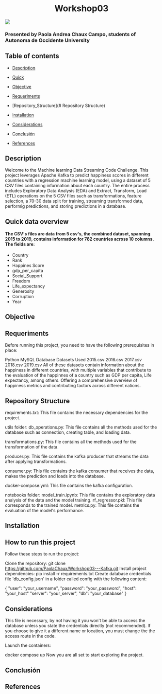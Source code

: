 <h1 align="center"> Workshop03 </h1>
<p align="left">
   <img src="https://img.shields.io/badge/STATUS-FINISHED-green">
   </p>

### Presented by Paola Andrea Chaux Campo, students of Autonoma de Occidente University

## Table of contents
* [Description](#Description)

* [Quick](#Quick)

* [Objective](#Objective)

* [Requeriments](#Requeriments)

* [Repository_Structure](# Repository Structure)

* [Installation](#Installation)

* [Considerations](#Considerations)

* [Conclusión](#conclusión)

* [References](#References)

## Description
Welcome to the Machine learning Data Streaming Code Challenge. This project leverages Apache Kafka to predict happiness scores in different countries with a regression machine learning model, using a dataset of 5 CSV files containing information about each country. The entire process includes Exploratory Data Analysis (EDA) and Extract, Transform, Load (ETL) operations on the 5 CSV files such as transformations, feature selection, a 70-30 data split for training, streaming transformed data, performig predictions, and storing predictions in a database.

## Quick data overview
#### The CSV's files are data from 5 csv's, the combined dataset, spanning 2015 to 2019, contains information for 782 countries across 10 columns. The fields are: 

* Country
* Rank
* Happines Score
* gdp_per_capita
* Social_Support
* Freedom
* Life_expectancy
* Generosity
* Corruption
* Year


## Objective 



## Requeriments
Before running this project, you need to have the following prerequisites in place:

Python
MySQL Database
Datasets Used
2015.csv
2016.csv
2017.csv
2018.csv
2019.csv
All of these datasets contain information about the happiness in different countries, with multiple variables that contribute to the evaluation of the happinnes of a country such as GDP per capita, Life expectancy, among others. Offering a comprehensive overview of happiness metrics and contributing factors across different nations.

## Repository Structure

requirements.txt: This file contains the necessary dependencies for the project.

utils folder:
db_operations.py: This file contains all the methods used for the database such as connection, creating table, and loading data.

transformations.py: This file contains all the methods used for the transformation of the data.

producer.py: This file contains the kafka producer that streams the data after applying transformations.

consumer.py: This file contains the kafka consumer that receives the data, makes the prediction and loads into the database.

docker-compose.yml: This file contains the kafka configuration.

notebooks folder:
model_train.ipynb: This file contains the exploratory data analysis of the data and the model training.
rf_regressor.pkl: This file corresponds to the trained model.
metrics.py: This file contains the evaluation of the model's performance.

## Installation
## How to run this project
Follow these steps to run the project:

Clone the repository: git clone https://github.com/PaolaChaux/Workshop03---Kafka.git
Install project dependencies: pip install -r requirements.txt
Create database credentials file 'db_config.json' in a folder called config with the following content:

{
  "user": "your_username",
  "password": "your_password",
  "host": "your_host"
  "server": "your_server",
  "db": "your_database"
}

## Considerations
 This file is necessary, by not having it you won't be able to access the database unless you state the credentials directly (not recommended). If you choose to give it a different name or location, you must change the the access route in the code.

Launch the containers:

docker compose up
Now you are all set to start exploring the project.

## Conclusión


## References